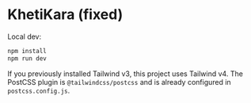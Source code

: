 
# KhetiKara (fixed)

Local dev:
```bash
npm install
npm run dev
```
If you previously installed Tailwind v3, this project uses Tailwind v4. The PostCSS plugin is `@tailwindcss/postcss` and is already configured in `postcss.config.js`.
